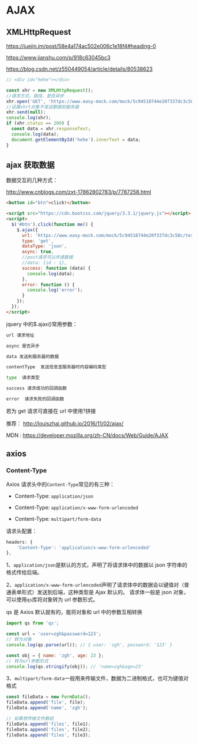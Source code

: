# AJAX

## XMLHttpRequest

<https://juejin.im/post/58e4a174ac502e006c1e18f4#heading-0>

<https://www.jianshu.com/p/918c63045bc3>

<https://blog.csdn.net/z550449054/article/details/80538623>

```js
// <div id="hehe"></div>

const xhr = new XMLHttpRequest();
//请求方式，路径，是否异步
xhr.open('GET', 'https://www.easy-mock.com/mock/5c94518744e20f337dc3c58c/test/zgh/zghivan', false);
//设置xhrt对象不发送数据到服务器
xhr.send(null);
console.log(xhr);
if (xhr.status == 200) {
  const data = xhr.responseText;
  console.log(data);
  document.getElementById('hehe').innerText = data;
}
```

## ajax 获取数据

数据交互的几种方式：

<http://www.cnblogs.com/zxt-17862802783/p/7787258.html>

```html
<button id="btn">click!</button>

<script src="https://cdn.bootcss.com/jquery/3.3.1/jquery.js"></script>
<script>
  $('#btn').click(function me() {
    $.ajax({
      url: 'https://www.easy-mock.com/mock/5c94518744e20f337dc3c58c/test/zgh/zghivan',
      type: 'get',
      dataType: 'json',
      async: true,
      //post请求可以传递数据
      //data: {id : 1},
      success: function (data) {
        console.log(data);
      },
      error: function () {
        console.log('error');
      }
    });
  });
</script>
```

jquery 中的\$.ajax()常用参数：

```sh
url 请求地址

async 是否异步

data 发送到服务器的数据

contentType  发送信息至服务器时内容编码类型

type  请求类型

success 请求成功的回调函数

error  请求失败的回调函数
```

若为 get 请求可直接在 url 中使用?拼接

推荐： <http://louiszhai.github.io/2016/11/02/ajax/>

MDN : <https://developer.mozilla.org/zh-CN/docs/Web/Guide/AJAX>

## axios

### Content-Type

Axios 请求头中的`Content-Type`常见的有三种：

- Content-Type: `application/json`

- Content-Type: `application/x-www-form-urlencoded`

- Content-Type: `multipart/form-data`

请求头配置：

```js
headers: {
    'Content-Type': 'application/x-www-form-urlencoded'
},
```

1、`application/json`是默认的方式，声明了将请求体中的数据以 json 字符串的格式传给后端。

2、`application/x-www-form-urlencoded`声明了请求体中的数据会以键值对（普通表单形式）发送到后端，这种类型是 Ajax 默认的。
请求体一般是 json 对象，可以使用`qs`库将对象转为 url 参数形式。

qs 是 Axios 默认就有的，能将对象和 url 中的参数互相转换

```js
import qs from 'qs';

const url = 'user=zgh&password=123';
// 转为对象
console.log(qs.parse(url)); // { user: 'zgh', password: '123' }

const obj = { name: 'zgh', age: 23 };
// 转为url参数形式
console.log(qs.stringify(obj)); // 'name=zgh&age=23'
```

3、`multipart/form-data`一般用来传输文件，数据为二进制格式，也可为键值对格式

```js
const fileData = new FormData();
fileData.append('file', file);
fileData.append('name', 'zgh');

// 如果想传输文件数组
fileData.append('files', file1);
fileData.append('files', file2);
fileData.append('files', file3);
```
